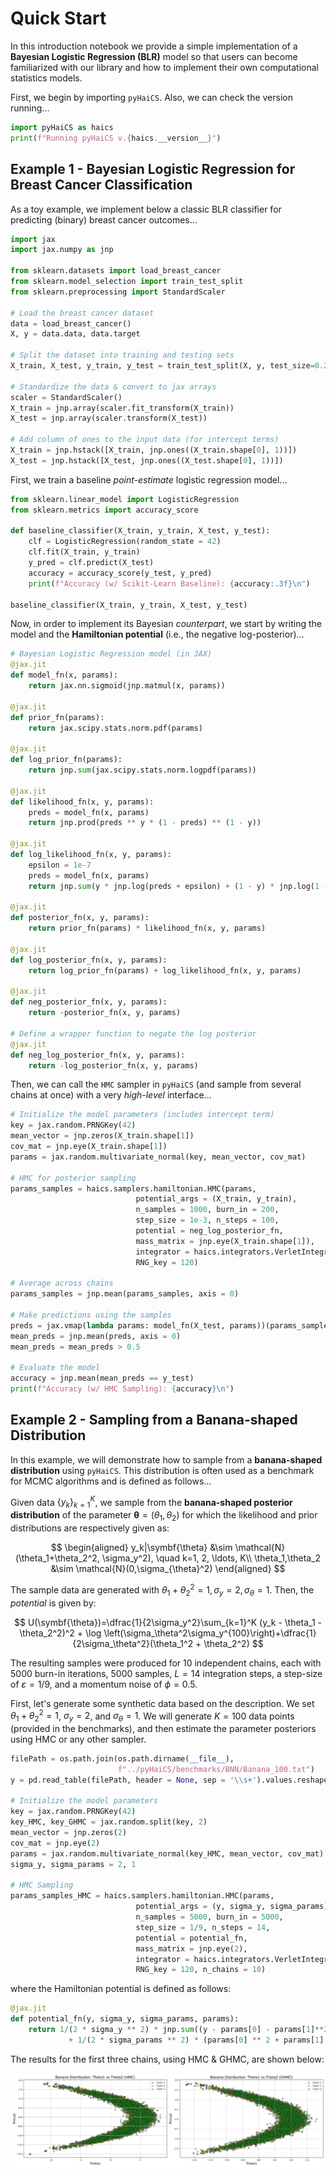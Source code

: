 # Quick Start

In this introduction notebook we provide a simple implementation of a **Bayesian Logistic Regression (BLR)** model so that users can become familiarized with our library and how to implement their own computational statistics models.

First, we begin by importing `pyHaiCS`. Also, we can check the version running...
```python
import pyHaiCS as haics
print(f"Running pyHaiCS v.{haics.__version__}")
```

## Example 1 - Bayesian Logistic Regression for Breast Cancer Classification
As a toy example, we implement below a classic BLR classifier for predicting (binary) breast cancer outcomes...
```python
import jax
import jax.numpy as jnp

from sklearn.datasets import load_breast_cancer
from sklearn.model_selection import train_test_split
from sklearn.preprocessing import StandardScaler

# Load the breast cancer dataset
data = load_breast_cancer()
X, y = data.data, data.target

# Split the dataset into training and testing sets
X_train, X_test, y_train, y_test = train_test_split(X, y, test_size=0.2)

# Standardize the data & convert to jax arrays
scaler = StandardScaler()
X_train = jnp.array(scaler.fit_transform(X_train))
X_test = jnp.array(scaler.transform(X_test))

# Add column of ones to the input data (for intercept terms)
X_train = jnp.hstack([X_train, jnp.ones((X_train.shape[0], 1))])
X_test = jnp.hstack([X_test, jnp.ones((X_test.shape[0], 1))])
```

First, we train a baseline *point-estimate* logistic regression model...
```python
from sklearn.linear_model import LogisticRegression
from sklearn.metrics import accuracy_score

def baseline_classifier(X_train, y_train, X_test, y_test):
    clf = LogisticRegression(random_state = 42)
    clf.fit(X_train, y_train)
    y_pred = clf.predict(X_test)
    accuracy = accuracy_score(y_test, y_pred)
    print(f"Accuracy (w/ Scikit-Learn Baseline): {accuracy:.3f}\n")

baseline_classifier(X_train, y_train, X_test, y_test)
```

Now, in order to implement its Bayesian *counterpart*, we start by writing the model and the **Hamiltonian potential** (i.e., the negative log-posterior)...

```python
# Bayesian Logistic Regression model (in JAX)
@jax.jit
def model_fn(x, params):
    return jax.nn.sigmoid(jnp.matmul(x, params))

@jax.jit
def prior_fn(params):
    return jax.scipy.stats.norm.pdf(params)

@jax.jit
def log_prior_fn(params):
    return jnp.sum(jax.scipy.stats.norm.logpdf(params))

@jax.jit
def likelihood_fn(x, y, params):
    preds = model_fn(x, params)
    return jnp.prod(preds ** y * (1 - preds) ** (1 - y))

@jax.jit
def log_likelihood_fn(x, y, params):
    epsilon = 1e-7
    preds = model_fn(x, params)
    return jnp.sum(y * jnp.log(preds + epsilon) + (1 - y) * jnp.log(1 - preds + epsilon))

@jax.jit
def posterior_fn(x, y, params):
    return prior_fn(params) * likelihood_fn(x, y, params)

@jax.jit
def log_posterior_fn(x, y, params):
    return log_prior_fn(params) + log_likelihood_fn(x, y, params)

@jax.jit
def neg_posterior_fn(x, y, params):
    return -posterior_fn(x, y, params)

# Define a wrapper function to negate the log posterior
@jax.jit
def neg_log_posterior_fn(x, y, params):
    return -log_posterior_fn(x, y, params)
```

Then, we can call the `HMC` sampler in `pyHaiCS` (and sample from several chains at once) with a very *high-level* interface...
```python
# Initialize the model parameters (includes intercept term)
key = jax.random.PRNGKey(42)
mean_vector = jnp.zeros(X_train.shape[1])
cov_mat = jnp.eye(X_train.shape[1])
params = jax.random.multivariate_normal(key, mean_vector, cov_mat)

# HMC for posterior sampling
params_samples = haics.samplers.hamiltonian.HMC(params, 
                            potential_args = (X_train, y_train),
                            n_samples = 1000, burn_in = 200, 
                            step_size = 1e-3, n_steps = 100, 
                            potential = neg_log_posterior_fn,  
                            mass_matrix = jnp.eye(X_train.shape[1]), 
                            integrator = haics.integrators.VerletIntegrator(), 
                            RNG_key = 120)

# Average across chains
params_samples = jnp.mean(params_samples, axis = 0)

# Make predictions using the samples
preds = jax.vmap(lambda params: model_fn(X_test, params))(params_samples)
mean_preds = jnp.mean(preds, axis = 0)
mean_preds = mean_preds > 0.5

# Evaluate the model
accuracy = jnp.mean(mean_preds == y_test)
print(f"Accuracy (w/ HMC Sampling): {accuracy}\n")
```

## Example 2 - Sampling from a Banana-shaped Distribution

In this example, we will demonstrate how to sample from a **banana-shaped distribution** using `pyHaiCS`. This distribution is often used as a benchmark for MCMC algorithms and is defined as follows...

Given data $\lbrace y_k\rbrace_{k=1}^K$, we sample from the **banana-shaped posterior distribution** of the parameter $\symbf{\theta} = (\theta_1, \theta_2)$ for which the likelihood and prior distributions are respectively given as:

$$
\begin{aligned}
y_k|\symbf{\theta} &\sim \mathcal{N}(\theta_1+\theta_2^2, \sigma_y^2), \quad k=1, 2, \ldots, K\\
\theta_1,\theta_2 &\sim \mathcal{N}(0,\sigma_{\theta}^2)
\end{aligned}
$$

The sample data are generated with $\theta_1+\theta_2^2=1, \sigma_y=2, \sigma_{\theta}=1$. Then, the *potential* is given by:

$$
    U(\symbf{\theta})=\dfrac{1}{2\sigma_y^2}\sum_{k=1}^K (y_k - \theta_1 - \theta_2^2)^2 + \log \left(\sigma_\theta^2\sigma_y^{100}\right)+\dfrac{1}{2\sigma_\theta^2}(\theta_1^2 + \theta_2^2)
$$

The resulting samples were produced for 10 independent chains, each with 5000 burn-in iterations, 5000 samples, $L=14$ integration steps, a step-size of $\varepsilon=1/9$, and a momentum noise of $\phi=0.5$.

First, let's generate some synthetic data based on the description. We set $\theta_1+\theta_2^2=1$, $\sigma_y=2$, and $\sigma_{\theta}=1$. We will generate $K=100$ data points (provided in the benchmarks), and then estimate the parameter posteriors using HMC or any other sampler.

```python
filePath = os.path.join(os.path.dirname(__file__), 
                        f"../pyHaiCS/benchmarks/BNN/Banana_100.txt")
y = pd.read_table(filePath, header = None, sep = '\\s+').values.reshape(-1)

# Initialize the model parameters
key = jax.random.PRNGKey(42)
key_HMC, key_GHMC = jax.random.split(key, 2)
mean_vector = jnp.zeros(2)
cov_mat = jnp.eye(2)
params = jax.random.multivariate_normal(key_HMC, mean_vector, cov_mat)
sigma_y, sigma_params = 2, 1

# HMC Sampling
params_samples_HMC = haics.samplers.hamiltonian.HMC(params, 
                            potential_args = (y, sigma_y, sigma_params),                                           
                            n_samples = 5000, burn_in = 5000, 
                            step_size = 1/9, n_steps = 14, 
                            potential = potential_fn,  
                            mass_matrix = jnp.eye(2), 
                            integrator = haics.integrators.VerletIntegrator(), 
                            RNG_key = 120, n_chains = 10)
```
where the Hamiltonian potential is defined as follows:
```python
@jax.jit
def potential_fn(y, sigma_y, sigma_params, params):
    return 1/(2 * sigma_y ** 2) * jnp.sum((y - params[0] - params[1]**2) ** 2) \
             + 1/(2 * sigma_params ** 2) * (params[0] ** 2 + params[1] ** 2)
```

The results for the first three chains, using HMC & GHMC, are shown below:

<div id="banana", align="center">
    <img src="../img/Plot_Bananas.png" alt="Banana-Shaped Distribution" style="height: auto; max-width: 100%; padding-bottom: 5%;">
</div>
